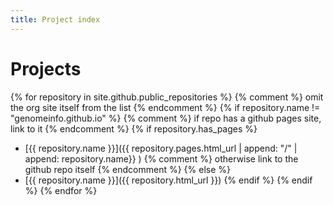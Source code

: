 ```yaml
---
title: Project index
---
```

# Projects

{% for repository in site.github.public_repositories %}
  {% comment %} omit the org site itself from the list {% endcomment %}
  {% if repository.name != "genomeinfo.github.io" %}
    {% comment %} if repo has a github pages site, link to it {% endcomment %}
    {% if repository.has_pages %}
 * [{{ repository.name }}]({{ repository.pages.html_url | append: "/" | append: repository.name}} )
    {% comment %} otherwise link to the github repo itself {% endcomment %}
    {% else %}
 * [{{ repository.name }}]({{ repository.html_url }})
    {% endif %}
  {% endif %}
{% endfor %}
